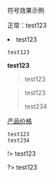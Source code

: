 符号效果示例

正常：test123

<li>test123</li>

<code>test123</code>

<strong>test123</strong>

> test123

>test123
>
>test234

[产品价格](https://docs.ucloud.cn/ucdn/charge/flowday_new)

```
test123
test234
```

!> test123

?> test123
